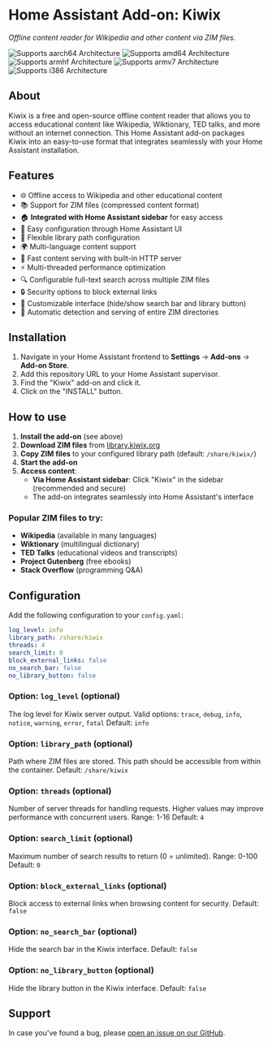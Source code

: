 # Home Assistant Add-on: Kiwix

_Offline content reader for Wikipedia and other content via ZIM files._

![Supports aarch64 Architecture][aarch64-shield]
![Supports amd64 Architecture][amd64-shield]
![Supports armhf Architecture][armhf-shield]
![Supports armv7 Architecture][armv7-shield]
![Supports i386 Architecture][i386-shield]

## About

Kiwix is a free and open-source offline content reader that allows you to access educational content like Wikipedia, Wiktionary, TED talks, and more without an internet connection. This Home Assistant add-on packages Kiwix into an easy-to-use format that integrates seamlessly with your Home Assistant installation.

## Features

- 🌐 Offline access to Wikipedia and other educational content
- 📚 Support for ZIM files (compressed content format)
- 🏠 **Integrated with Home Assistant sidebar** for easy access
- 🔧 Easy configuration through Home Assistant UI
- 📁 Flexible library path configuration
- 🌍 Multi-language content support
- 🚀 Fast content serving with built-in HTTP server
- ⚡ Multi-threaded performance optimization
- 🔍 Configurable full-text search across multiple ZIM files
- 🔒 Security options to block external links
- 🎨 Customizable interface (hide/show search bar and library button)
- 📂 Automatic detection and serving of entire ZIM directories

## Installation

1. Navigate in your Home Assistant frontend to **Settings** -> **Add-ons** -> **Add-on Store**.
2. Add this repository URL to your Home Assistant supervisor.
3. Find the "Kiwix" add-on and click it.
4. Click on the "INSTALL" button.

## How to use

1. **Install the add-on** (see above)
2. **Download ZIM files** from [library.kiwix.org](https://library.kiwix.org/)
3. **Copy ZIM files** to your configured library path (default: `/share/kiwix/`)
4. **Start the add-on**
5. **Access content**:
   - **Via Home Assistant sidebar**: Click "Kiwix" in the sidebar (recommended and secure)
   - The add-on integrates seamlessly into Home Assistant's interface

### Popular ZIM files to try:
- **Wikipedia** (available in many languages)
- **Wiktionary** (multilingual dictionary)
- **TED Talks** (educational videos and transcripts)
- **Project Gutenberg** (free ebooks)
- **Stack Overflow** (programming Q&A)

## Configuration

Add the following configuration to your `config.yaml`:

```yaml
log_level: info
library_path: /share/kiwix
threads: 4
search_limit: 0
block_external_links: false
no_search_bar: false
no_library_button: false
```

### Option: `log_level` (optional)
The log level for Kiwix server output.
Valid options: `trace`, `debug`, `info`, `notice`, `warning`, `error`, `fatal`
Default: `info`

### Option: `library_path` (optional)
Path where ZIM files are stored. This path should be accessible from within the container.
Default: `/share/kiwix`

### Option: `threads` (optional)
Number of server threads for handling requests. Higher values may improve performance with concurrent users.
Range: 1-16
Default: `4`

### Option: `search_limit` (optional)
Maximum number of search results to return (0 = unlimited).
Range: 0-100
Default: `0`

### Option: `block_external_links` (optional)
Block access to external links when browsing content for security.
Default: `false`

### Option: `no_search_bar` (optional)
Hide the search bar in the Kiwix interface.
Default: `false`

### Option: `no_library_button` (optional)
Hide the library button in the Kiwix interface.
Default: `false`

## Support

In case you've found a bug, please [open an issue on our GitHub][issue].

[aarch64-shield]: https://img.shields.io/badge/aarch64-yes-green.svg
[amd64-shield]: https://img.shields.io/badge/amd64-yes-green.svg
[armhf-shield]: https://img.shields.io/badge/armhf-yes-green.svg
[armv7-shield]: https://img.shields.io/badge/armv7-yes-green.svg
[i386-shield]: https://img.shields.io/badge/i386-yes-green.svg
[issue]: https://github.com/home-assistant/addons-example/issues
